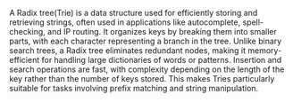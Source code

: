 A Radix tree(Trie) is a data structure used for efficiently storing and retrieving strings, often used in applications like autocomplete, spell-checking, and IP routing. It organizes keys by breaking them into smaller parts, with each character representing a branch in the tree. Unlike binary search trees, a Radix tree eliminates redundant nodes, making it memory-efficient for handling large dictionaries of words or patterns. Insertion and search operations are fast, with complexity depending on the length of the key rather than the number of keys stored. This makes Tries particularly suitable for tasks involving prefix matching and string manipulation.
